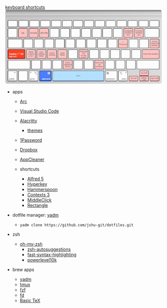 [keyboard shortcuts](http://www.keyboard-layout-editor.com/)
![keyboard shortcuts](keyboard.jpg)

- apps
  - [Arc](https://arc.net/)
  - [Visual Studio Code](https://code.visualstudio.com/)
  - [Alacritty](https://alacritty.org/)
    - [themes](https://github.com/alacritty/alacritty-theme)
  - [1Password](https://1password.com/downloads/mac/)
  - [Dropbox](https://www.dropbox.com/downloading?os=mac)
  - [AppCleaner](https://freemacsoft.net/appcleaner/)

  - shortcuts
    - [Alfred 5](https://www.alfredapp.com/)
    - [Hyperkey](https://hyperkey.app/)
    - [Hammerspoon](https://www.hammerspoon.org/)
    - [Contexts 3](https://contexts.co/)
    - [MiddleClick](https://github.com/artginzburg/MiddleClick-Sonoma)
    - [Rectangle](https://rectangleapp.com/)

- dotfile manager: [yadm](https://yadm.io/docs/getting_started)
  - `yadm clone https://github.com/jshu-git/dotfiles.git`

- zsh
  - [oh-my-zsh](https://ohmyz.sh/#install)
    - [zsh-autosuggestions](https://github.com/zsh-users/zsh-autosuggestions/blob/master/INSTALL.md#oh-my-zsh)
    - [fast-syntax-highlighting](https://github.com/zdharma-continuum/fast-syntax-highlighting#oh-my-zsh)
    - [powerlevel10k](https://github.com/romkatv/powerlevel10k#oh-my-zsh)

- brew apps
  - [yadm](https://yadm.io/docs/getting_started)
  - [tmux](https://github.com/tmux/tmux/wiki)
  - [fzf](https://github.com/junegunn/fzf)
  - [fd](https://github.com/sharkdp/fd)
  - [Basic TeX](https://tug.org/mactex/morepackages.html)